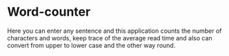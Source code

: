 # Word-counter
Here you can enter any sentence and this application counts the number of characters and words, keep trace of the average read time and also can convert from upper to lower case and the other way round.
